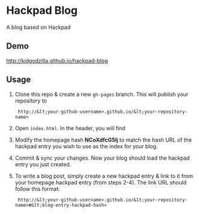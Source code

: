# Hackpad Blog
A blog based on Hackpad

## Demo

http://kidgodzilla.github.io/hackpad-blog

## Usage

1. Clone this repo & create a new `gh-pages` branch. This will publish your repository to

    	http://&lt;your-github-username>.github.io/&lt;your-repository-name>

2. Open `index.html`. In the header, you will find

    <!-- Modify this variable to change the index page of your blog -->
	<script>
		// This is the hackpad ID of my blog index, which links to other articles
		var homepage_hash = "NCoXdfcG5Ij";
	</script>

3. Modify the homepage hash **NCoXdfcG5Ij** to match the hash URL of the hackpad entry you wish to use as the index for your blog.

4. Commit & sync your changes. Now your blog should load the hackpad entry you just created.

5. To write a blog post, simply create a new hackpad entry & link to it from your homepage hackpad entry (from steps 2-4). The link URL should follow this format:

    	http://&lt;your-github-username>.github.io/&lt;your-repository-name>#&lt;blog-entry-hackpad-hash>
